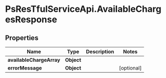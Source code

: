 # PsResTfulServiceApi.AvailableChargesResponse

## Properties
Name | Type | Description | Notes
------------ | ------------- | ------------- | -------------
**availableChargeArray** | **Object** |  | 
**errorMessage** | **Object** |  | [optional] 
